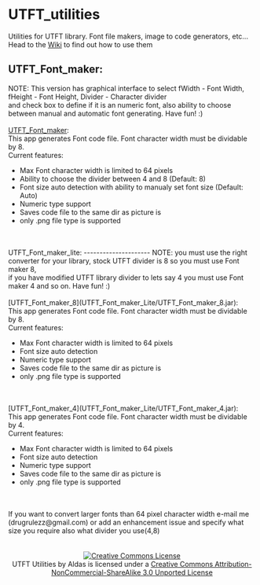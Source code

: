 UTFT_utilities
==============

Utilities for UTFT library. Font file makers, image to code generators, etc...<br />
Head to the [Wiki](https://github.com/ozracing/UTFT_utilities/wiki) to find out how to use them<br />


UTFT_Font_maker:
----------------
NOTE: This version has graphical interface to select fWidth - Font Width, fHeight - Font Height, Divider - Character divider<br />
and check box to define if it is an numeric font, also ability to choose between manual and automatic font generating. Have fun! :)<br />
<br />
[UTFT_Font_maker](UTFT_Font_maker/UTFT_Font_maker.jar):<br />
This app generates Font code file. Font character width must be dividable by 8.<br />
Current features:<br />
<ul><li>Max Font character width is limited to 64 pixels</li>
<li>Ability to choose the divider between 4 and 8 (Default: 8)</li>
<li>Font size auto detection with ability to manualy set font size (Default: Auto)</li>
<li>Numeric type support</li>
<li>Saves code file to the same dir as picture is</li>
<li>only .png file type is supported</li></ul>
<br />
<br />
UTFT_Font_maker_lite:
---------------------
NOTE: you must use the right converter for your library, stock UTFT divider is 8 so you must use Font maker 8,<br />
if you have modified UTFT library divider to lets say 4 you must use Font maker 4 and so on. Have fun! :)<br />
<br />
[UTFT_Font_maker_8](UTFT_Font_maker_Lite/UTFT_Font_maker_8.jar):<br />
This app generates Font code file. Font character width must be dividable by 8.<br />
Current features:<br />
<ul><li>Max Font character width is limited to 64 pixels</li>
<li>Font size auto detection</li>
<li>Numeric type support</li>
<li>Saves code file to the same dir as picture is</li>
<li>only .png file type is supported</li></ul>
<br />
<br />
[UTFT_Font_maker_4](UTFT_Font_maker_Lite/UTFT_Font_maker_4.jar):<br />
This app generates Font code file. Font character width must be dividable by 4.<br />
Current features:<br />
<ul><li>Max Font character width is limited to 64 pixels</li>
<li>Font size auto detection</li>
<li>Numeric type support</li>
<li>Saves code file to the same dir as picture is</li>
<li>only .png file type is supported</li></ul>
<br />
<br />
If you want to convert larger fonts than 64 pixel character width e-mail me (drugrulezz@gmail.com) or add an enhancement issue and specify what size you require also what divider you use(4,8)<br />
<br />
<br />
<center><a rel="license" href="http://creativecommons.org/licenses/by-nc-sa/3.0/deed.en_US"><img alt="Creative Commons License" style="border-width:0" src="http://i.creativecommons.org/l/by-nc-sa/3.0/88x31.png" /></a><br /><span xmlns:dct="http://purl.org/dc/terms/" property="dct:title">UTFT Utilities</span> by <span xmlns:cc="http://creativecommons.org/ns#" property="cc:attributionName">Aldas</span> is licensed under a <a rel="license" href="http://creativecommons.org/licenses/by-nc-sa/3.0/deed.en_US">Creative Commons Attribution-NonCommercial-ShareAlike 3.0 Unported License</a></center>